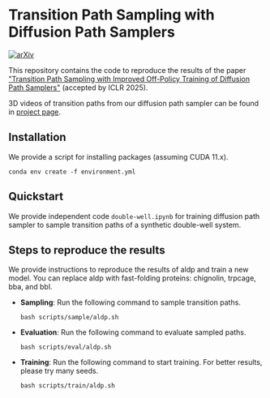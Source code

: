 # Transition Path Sampling with Diffusion Path Samplers
[![arXiv](https://img.shields.io/badge/arXiv-2405.19961-84cc16)](https://arxiv.org/abs/2405.19961)

This repository contains the code to reproduce the results of the paper ["Transition Path Sampling with Improved Off-Policy Training of Diffusion Path Samplers"](https://arxiv.org/abs/2405.19961) (accepted by ICLR 2025).

3D videos of transition paths from our diffusion path sampler can be found in [project page](https://kiyoung98.github.io/tps-dps/).

## Installation
We provide a script for installing packages (assuming CUDA 11.x).
```
conda env create -f environment.yml
```

## Quickstart
We provide independent code `double-well.ipynb` for training diffusion path sampler to sample transition paths of a synthetic double-well system. 

## Steps to reproduce the results
We provide instructions to reproduce the results of aldp and train a new model. You can replace aldp with fast-folding proteins: chignolin, trpcage, bba, and bbl.

- **Sampling**: Run the following command to sample transition paths.
    ```
    bash scripts/sample/aldp.sh
    ```
- **Evaluation**: Run the following command to evaluate sampled paths.
    ```
    bash scripts/eval/aldp.sh
    ```
- **Training**: Run the following command to start training. For better results, please try many seeds.
    ```
    bash scripts/train/aldp.sh
    ```
